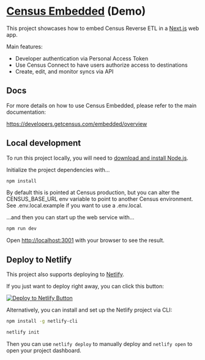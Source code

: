 # [Census Embedded](https://developers.getcensus.com/embedded/overview) (Demo)

This project showcases how to embed Census Reverse ETL in a [Next.js](https://nextjs.org/) web app. 

Main features:
- Developer authentication via Personal Access Token
- Use Census Connect to have users authorize access to destinations
- Create, edit, and monitor syncs via API

## Docs

For more details on how to use Census Embedded, please refer to the main documentation:

https://developers.getcensus.com/embedded/overview

## Local development

To run this project locally, you will need to [download and install Node.js](https://nodejs.org/en/download/current).

Initialize the project dependencies with...


```bash
npm install
```

By default this is pointed at Census production, but you can alter the CENSUS_BASE_URL env variable to point to another Census environment. See .env.local.example if you want to use a .env.local.

...and then you can start up the web service with...

```bash
npm run dev
```

Open [http://localhost:3001](http://localhost:3001) with your browser to see the result.

## Deploy to Netlify

This project also supports deploying to [Netlify](https://www.netlify.com/).

If you just want to deploy right away, you can click this button:

[![Deploy to Netlify Button](https://www.netlify.com/img/deploy/button.svg)](https://app.netlify.com/start/deploy?repository=https://github.com/sutrolabs/census-embedded-demo)

Alternatively, you can install and set up the Netlify project via CLI:

```bash
npm install -g netlify-cli

netlify init
```

Then you can use `netlify deploy` to manually deploy and `netlify open` to open your project dashboard.